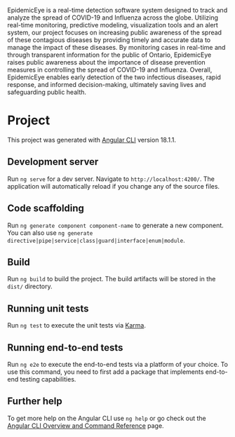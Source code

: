 EpidemicEye is a real-time detection software system designed to track and analyze the spread of
COVID-19 and Influenza across the globe. Utilizing real-time monitoring, predictive modeling, visualization
tools and an alert system, our project focuses on increasing public awareness of the spread of
these contagious diseases by providing timely and accurate data to manage the impact of these
diseases. By monitoring cases in real-time and through transparent information for the public of
Ontario, EpidemicEye raises public awareness about the importance of disease prevention
measures in controlling the spread of COVID-19 and Influenza. Overall, EpidemicEye enables
early detection of the two infectious diseases, rapid response, and informed decision-making,
ultimately saving lives and safeguarding public health.

# Project

This project was generated with [Angular CLI](https://github.com/angular/angular-cli) version 18.1.1.

## Development server

Run `ng serve` for a dev server. Navigate to `http://localhost:4200/`. The application will automatically reload if you change any of the source files.

## Code scaffolding

Run `ng generate component component-name` to generate a new component. You can also use `ng generate directive|pipe|service|class|guard|interface|enum|module`.

## Build

Run `ng build` to build the project. The build artifacts will be stored in the `dist/` directory.

## Running unit tests

Run `ng test` to execute the unit tests via [Karma](https://karma-runner.github.io).

## Running end-to-end tests

Run `ng e2e` to execute the end-to-end tests via a platform of your choice. To use this command, you need to first add a package that implements end-to-end testing capabilities.

## Further help

To get more help on the Angular CLI use `ng help` or go check out the [Angular CLI Overview and Command Reference](https://angular.dev/tools/cli) page.
